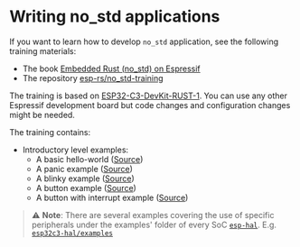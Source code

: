 # Writing no_std applications
If you want to learn how to develop `no_std` application, see the following training materials:
- The book [Embedded Rust (no_std) on Espressif][no-std-book]
- The repository [esp-rs/no_std-training][no-std-repository]

The training is based on [ESP32-C3-DevKit-RUST-1][esp-rust-board]. You can use any other Espressif development board but code changes and configuration changes might be needed.

The training contains:
* Introductory level examples:
   * A basic hello-world ([Source][hello-world])
   * A panic example ([Source][panic])
   * A blinky example ([Source][blinky])
   * A button example ([Source][button])
   * A button with interrupt example ([Source][button-interrupt])

> ⚠️ **Note**: There are several examples covering the use of specific peripherals under the examples' folder of every SoC [`esp-hal`][esp-hal]. E.g. [`esp32c3-hal/examples`][esp32c3-hal-examples]

[no-std-book]: https://esp-rs.github.io/no_std-training/
[no-std-repository]: https://github.com/esp-rs/no_std-training
[esp-rust-board]: https://github.com/esp-rs/esp-rust-board
[hello-world]: https://github.com/esp-rs/no_std-training/tree/main/intro/hello-world
[panic]: https://github.com/esp-rs/no_std-training/tree/main/intro/panic
[blinky]: https://github.com/esp-rs/no_std-training/tree/main/intro/blinky
[button]: https://github.com/esp-rs/no_std-training/tree/main/intro/button
[button-interrupt]: https://github.com/esp-rs/no_std-training/tree/main/intro/button-interrupt
[esp-hal]: https://github.com/esp-rs/esp-hal
[esp32c3-hal-examples]: https://github.com/esp-rs/esp-hal/tree/main/esp32c3-hal/examples
